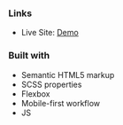 
### Links

- Live Site: [Demo]()

### Built with

- Semantic HTML5 markup
- SCSS properties
- Flexbox
- Mobile-first workflow
- JS

 
 